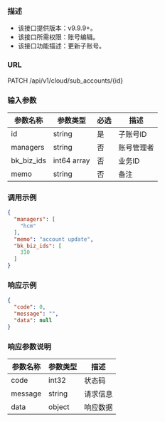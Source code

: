 ### 描述

- 该接口提供版本：v9.9.9+。
- 该接口所需权限：账号编辑。
- 该接口功能描述：更新子账号。

### URL

PATCH /api/v1/cloud/sub_accounts/{id}

### 输入参数

| 参数名称       | 参数类型        | 必选 | 描述    |
|------------|-------------|----|-------|
| id         | string      | 是  | 子账号ID |
| managers   | string      | 否  | 账号管理者 |
| bk_biz_ids | int64 array | 否  | 业务ID  |
| memo       | string      | 否  | 备注    |

### 调用示例

```json
{
  "managers": [
    "hcm"
  ],
  "memo": "account update",
  "bk_biz_ids": [
    310
  ]
}
```

### 响应示例

```json
{
  "code": 0,
  "message": "",
  "data": null
}
```

### 响应参数说明

| 参数名称    | 参数类型   | 描述   |
|---------|--------|------|
| code    | int32  | 状态码  |
| message | string | 请求信息 |
| data    | object | 响应数据 |

